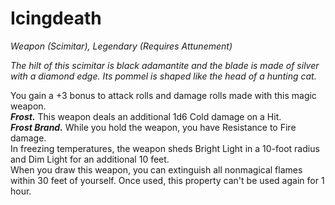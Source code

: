 # Icingdeath
*Weapon (Scimitar), Legendary (Requires Attunement)*

*The hilt of this scimitar is black adamantite and the blade is made of silver with a diamond edge. Its pommel is shaped like the head of a hunting cat.*

You gain a +3 bonus to attack rolls and damage rolls made with this magic weapon.  
***Frost.*** This weapon deals an additional 1d6 Cold damage on a Hit.  
***Frost Brand.*** While you hold the weapon, you have Resistance to Fire damage.  
In freezing temperatures, the weapon sheds Bright Light in a 10-foot radius and Dim Light for an additional 10 feet.  
When you draw this weapon, you can extinguish all nonmagical flames within 30 feet of yourself. Once used, this property can't be used again for 1 hour.